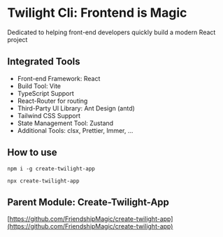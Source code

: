 # Twilight Cli: Frontend is Magic

Dedicated to helping front-end developers quickly build a modern React project

## Integrated Tools

- Front-end Framework: React
- Build Tool: Vite
- TypeScript Support
- React-Router for routing
- Third-Party UI Library: Ant Design (antd)
- Tailwind CSS Support
- State Management Tool: Zustand
- Additional Tools: clsx, Prettier, Immer, ...

## How to use

```shell
npm i -g create-twilight-app
```

```shell
npx create-twilight-app
```

## Parent Module: Create-Twilight-App

[https://github.com/FriendshipMagic/create-twilight-app](https://github.com/FriendshipMagic/create-twilight-app)